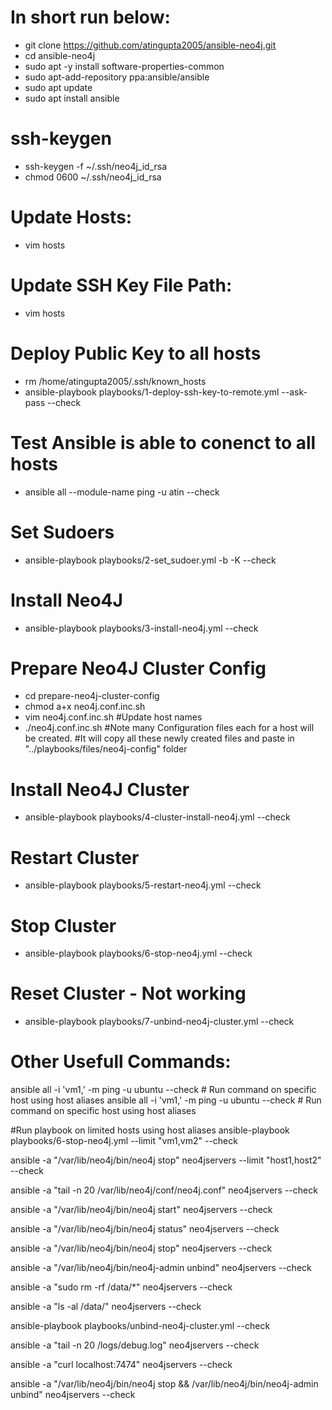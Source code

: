# In short run below:
 - git clone https://github.com/atingupta2005/ansible-neo4j.git
 - cd ansible-neo4j
 - sudo apt -y install software-properties-common
 - sudo apt-add-repository ppa:ansible/ansible
 - sudo apt update
 - sudo apt install ansible

# ssh-keygen
 - ssh-keygen -f ~/.ssh/neo4j_id_rsa
 - chmod 0600 ~/.ssh/neo4j_id_rsa

# Update Hosts:
 - vim hosts

# Update SSH Key File Path:
 - vim hosts

# Deploy Public Key to all hosts
 - rm /home/atingupta2005/.ssh/known_hosts
 - ansible-playbook playbooks/1-deploy-ssh-key-to-remote.yml --ask-pass --check

# Test Ansible is able to conenct to all hosts
 - ansible all  --module-name ping -u atin --check

# Set Sudoers
 - ansible-playbook playbooks/2-set_sudoer.yml -b -K --check

# Install Neo4J
 - ansible-playbook  playbooks/3-install-neo4j.yml --check

# Prepare Neo4J Cluster Config
 - cd prepare-neo4j-cluster-config
 - chmod a+x neo4j.conf.inc.sh
 - vim neo4j.conf.inc.sh
	#Update host names
 - ./neo4j.conf.inc.sh
 #Note many Configuration files each for a host will be created.
 #It will copy all these newly created files and paste in "../playbooks/files/neo4j-config" folder

# Install Neo4J Cluster
 - ansible-playbook  playbooks/4-cluster-install-neo4j.yml --check

# Restart Cluster
 - ansible-playbook  playbooks/5-restart-neo4j.yml --check

# Stop Cluster
 - ansible-playbook  playbooks/6-stop-neo4j.yml --check

# Reset Cluster - Not working
 - ansible-playbook  playbooks/7-unbind-neo4j-cluster.yml --check
 
 
# Other Usefull Commands:
ansible all -i 'vm1,' -m ping -u ubuntu   --check   # Run command on specific host using host aliases
ansible all -i 'vm1,' -m ping -u ubuntu    --check  # Run command on specific host using host aliases

#Run playbook on limited hosts using host aliases
ansible-playbook  playbooks/6-stop-neo4j.yml --limit "vm1,vm2"   --check

ansible  -a "/var/lib/neo4j/bin/neo4j stop" neo4jservers --limit "host1,host2"  --check

ansible  -a "tail -n 20 /var/lib/neo4j/conf/neo4j.conf" neo4jservers  --check

ansible  -a "/var/lib/neo4j/bin/neo4j start" neo4jservers  --check

ansible  -a "/var/lib/neo4j/bin/neo4j status" neo4jservers  --check

ansible  -a "/var/lib/neo4j/bin/neo4j stop" neo4jservers  --check

ansible  -a "/var/lib/neo4j/bin/neo4j-admin unbind" neo4jservers  --check

ansible  -a "sudo rm -rf /data/*" neo4jservers  --check

ansible  -a "ls -al /data/" neo4jservers  --check

ansible-playbook  playbooks/unbind-neo4j-cluster.yml  --check

ansible  -a "tail -n 20 /logs/debug.log" neo4jservers  --check

ansible  -a "curl localhost:7474" neo4jservers  --check

ansible  -a "/var/lib/neo4j/bin/neo4j stop && /var/lib/neo4j/bin/neo4j-admin unbind" neo4jservers  --check